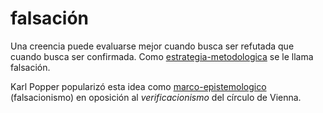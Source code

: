 # falsación

Una creencia puede evaluarse mejor cuando busca ser refutada que cuando busca ser confirmada. Como [estrategia-metodologica](estrategia-metodologica.md) se le llama falsación.

Karl Popper popularizó esta idea como [marco-epistemologico](marco-epistemologico.md) (falsacionismo) en oposición al *verificacionismo* del círculo de Vienna.

